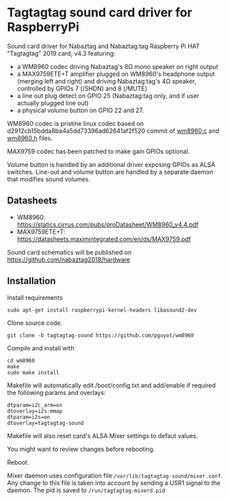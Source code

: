 # Tagtagtag sound card driver for RaspberryPi

Sound card driver for Nabaztag and Nabaztag:tag Raspberry Pi HAT "Tagtagtag" 2019 card, v4.3 featuring:

- a WM8960 codec driving Nabaztag's 8Ω mono speaker on right output
- a MAX9759ETE+T amplifier plugged on WM8960's headphone output (merging left and right) and driving Nabaztag:tag's 4Ω speaker, controlled by GPIOs 7 (/SHDN) and 8 (/MUTE)
- a line out plug detect on GPIO 25 (Nabaztag:tag only, and if user actually plugged line out)
- a physical volume button on GPIO 22 and 27.

WM8960 codec is pristine linux codec based on d2912cb15bdda8ba4a5dd73396ad62641af2f520 commit of [wm8960.c](https://github.com/torvalds/linux/blob/d2912cb15bdda8ba4a5dd73396ad62641af2f520/sound/soc/codecs/wm8960.c) and [wm8960.h](https://github.com/torvalds/linux/blob/d2912cb15bdda8ba4a5dd73396ad62641af2f520/sound/soc/codecs/wm8960.h) files.

MAX9759 codec has been patched to make gain GPIOs optional.

Volume button is handled by an additional driver exposing GPIOs as ALSA switches.
Line-out and volume button are handled by a separate daemon that modifies sound volumes.

## Datasheets

- WM8960: https://statics.cirrus.com/pubs/proDatasheet/WM8960_v4.4.pdf
- MAX9759ETE+T: https://datasheets.maximintegrated.com/en/ds/MAX9759.pdf

Sound card schematics will be published on https://github.com/nabaztag2018/hardware

## Installation

Install requirements

    sudo apt-get install raspberrypi-kernel-headers libasound2-dev

Clone source code.

    git clone -b tagtagtag-sound https://github.com/pguyot/wm8960

Compile and install with

    cd wm8960
    make
    sudo make install

Makefile will automatically edit /boot/config.txt and add/enable if required the following params and overlays:

    dtparam=i2c_arm=on
    dtoverlay=i2s-mmap
    dtparam=i2s=on
    dtoverlay=tagtagtag-sound

Makefile will also reset card's ALSA Mixer settings to defaut values.

You might want to review changes before rebooting.

Reboot.

Mixer daemon uses configuration file `/var/lib/tagtagtag-sound/mixer.conf`.
Any change to this file is taken into account by sending a USR1 signal to the daemon.
The pid is saved to `/run/tagtagtag-mixerd.pid`
